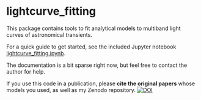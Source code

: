 # lightcurve_fitting

This package contains tools to fit analytical models to multiband light curves of astronomical transients.

For a quick guide to get started, see the included Jupyter notebook [lightcurve_fitting.ipynb](lightcurve_fitting.ipynb).

The documentation is a bit sparse right now, but feel free to contact the author for help.

If you use this code in a publication, please **cite the original papers** whose models you used, as well as my Zenodo repository. [![DOI](https://zenodo.org/badge/DOI/10.5281/zenodo.2639463.svg)](https://doi.org/10.5281/zenodo.2639463)
